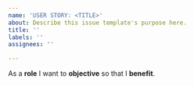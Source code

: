 ```yaml
---
name: 'USER STORY: <TITLE>'
about: Describe this issue template's purpose here.
title: ''
labels: ''
assignees: ''

---
```


As a **role** I want to **objective** so that I **benefit**.
